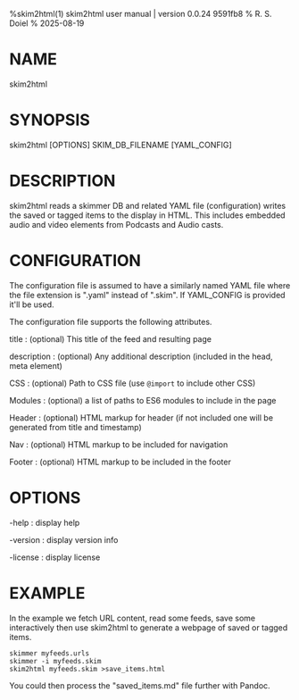 %skim2html(1) skim2html user manual | version 0.0.24 9591fb8
% R. S. Doiel
% 2025-08-19

# NAME 

skim2html

# SYNOPSIS

skim2html [OPTIONS] SKIM_DB_FILENAME [YAML_CONFIG]

# DESCRIPTION

skim2html reads a skimmer DB and related YAML file (configuration)
writes the saved or tagged items to the display in HTML.  This includes embedded
audio and video elements from Podcasts and Audio casts.

# CONFIGURATION

The configuration file is assumed to have a similarly named YAML file where the
file extension is ".yaml" instead of ".skim". If YAML_CONFIG is provided it'll be
used.

The configuration file supports the following attributes.

title
: (optional) This title of the feed and resulting page

description
: (optional) Any additional description (included in the head, meta element)

CSS
: (optional) Path to CSS file (use `@import` to include other CSS)

Modules
: (optional) a list of paths to ES6 modules to include in the page

Header
: (optional) HTML markup for header (if not included one will be generated from title and timestamp)

Nav
: (optional) HTML markup to be included for navigation

Footer
: (optional) HTML markup to be included in the footer


# OPTIONS

-help
: display help

-version
: display version info

-license
: display license

# EXAMPLE

In the example we fetch URL content, read some feeds, save some interactively
then use skim2html to generate a webpage of saved or tagged items.

~~~
skimmer myfeeds.urls
skimmer -i myfeeds.skim
skim2html myfeeds.skim >save_items.html
~~~

You could then process the "saved_items.md" file further with Pandoc.


